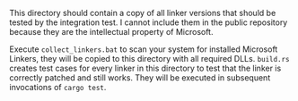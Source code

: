 This directory should contain a copy of all linker versions that should be tested by the integration test. I cannot include them in the public repository because they are the intellectual property of Microsoft.

Execute `collect_linkers.bat` to scan your system for installed Microsoft Linkers, they will be copied to this directory with all required DLLs. `build.rs` creates test cases for every linker in this directory to test that the linker is correctly patched and still works. They will be executed in subsequent invocations of `cargo test`.
